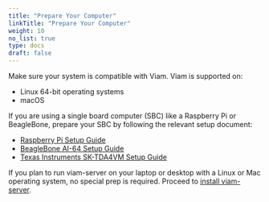 ```yaml
---
title: "Prepare Your Computer"
linkTitle: "Prepare Your Computer"
weight: 10
no_list: true
type: docs
draft: false
---
```


Make sure your system is compatible with Viam.
Viam is supported on:

- Linux 64-bit operating systems
- macOS

If you are using a single board computer (SBC) like a Raspberry Pi or BeagleBone, prepare your SBC by following the relevant setup document:

- [Raspberry Pi Setup Guide](/installation/prepare/rpi-setup/)
- [BeagleBone AI-64 Setup Guide](/installation/prepare/beaglebone-install/)
- [Texas Instruments SK-TDA4VM Setup Guide](/installation/prepare/sk-tda4vm/)

If you plan to run viam-server on your laptop or desktop with a Linux or Mac operating system, no special prep is required.
Proceed to [install viam-server](/installation/install/).
